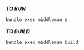 ***TO RUN***

```bash
bundle exec middleman s
```


***TO BUILD***
```bash
bundle exec middleman build
```